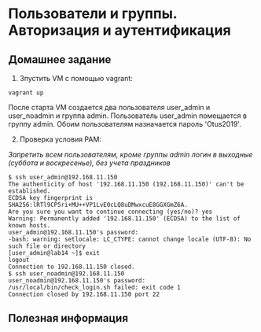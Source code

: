 # Пользователи и группы. Авторизация и аутентификация 

## Домашнее задание

1. Зпустить VM с помощью vagrant:

```
vagrant up
```

После старта VM создается два пользователя user_admin и user_noadmin и группа admin. Пользователь user_admin помещается в группу admin. Обоим пользователям назначается пароль 'Otus2019'.

2. Проверка условия PAM: 

*Запретить всем пользователям, кроме группы admin логин в выходные (суббота и воскресенье), без учета праздников*

```
$ ssh user_admin@192.168.11.150
The authenticity of host '192.168.11.150 (192.168.11.150)' can't be established.
ECDSA key fingerprint is SHA256:lRTl9CP5ri+MU++VP1LvE0cLQ8uDMwxcuE8GGXGmZ6A.
Are you sure you want to continue connecting (yes/no)? yes
Warning: Permanently added '192.168.11.150' (ECDSA) to the list of known hosts.
user_admin@192.168.11.150's password:
-bash: warning: setlocale: LC_CTYPE: cannot change locale (UTF-8): No such file or directory
[user_admin@lab14 ~]$ exit
logout
Connection to 192.168.11.150 closed.
$ ssh user_noadmin@192.168.11.150
user_noadmin@192.168.11.150's password:
/usr/local/bin/check_login.sh failed: exit code 1
Connection closed by 192.168.11.150 port 22
```

## Полезная информация

